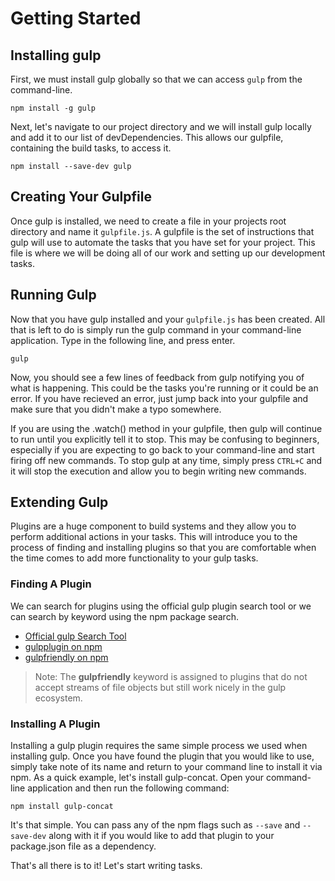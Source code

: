# Getting Started

## Installing gulp

First, we must install gulp globally so that we can access `gulp` from the command-line.

```
npm install -g gulp
```

Next, let's navigate to our project directory and we will install gulp locally and add it to our list of devDependencies. This allows our gulpfile, containing the build tasks, to access it.

```
npm install --save-dev gulp
```

## Creating Your Gulpfile
Once gulp is installed, we need to create a file in your projects root directory and name it `gulpfile.js`. A gulpfile is the set of instructions that gulp will use to automate the tasks that you have set for your project. This file is where we will be doing all of our work and setting up our development tasks.

## Running Gulp
Now that you have gulp installed and your `gulpfile.js` has been created. All that is left to do is simply run the gulp command in your command-line application. Type in the following line, and press enter.

```
gulp
```

Now, you should see a few lines of feedback from gulp notifying you of what is happening. This could be the tasks you're running or it could be an error. If you have recieved an error, just jump back into your gulpfile and make sure that you didn't make a typo somewhere. 

If you are using the .watch() method in your gulpfile, then gulp will continue to run until you explicitly tell it to stop. This may be confusing to beginners, especially if you are expecting to go back to your command-line and start firing off new commands. To stop gulp at any time, simply press `CTRL+C` and it will stop the execution and allow you to begin writing new commands.

## Extending Gulp
Plugins are a huge component to build systems and they allow you to perform additional actions in your tasks. This will introduce you to the process of finding and installing plugins so that you are comfortable when the time comes to add more functionality to your gulp tasks.

### Finding A Plugin
We can search for plugins using the official gulp plugin search tool or we can search by keyword using the npm package search.

- [Official gulp Search Tool](http://gratimax.github.io/search-gulp-plugins/)
- [gulpplugin on npm](https://npmjs.org/browse/keyword/gulpplugin)
- [gulpfriendly on npm](https://npmjs.org/browse/keyword/gulpfriendly)

> Note: The __gulpfriendly__ keyword is assigned to plugins that do not accept streams of file objects but still work nicely in the gulp ecosystem.

### Installing A Plugin
Installing a gulp plugin requires the same simple process we used when installing gulp. Once you have found the plugin that you would like to use, simply take note of its name and return to your command line to install it via npm. As a quick example, let's install gulp-concat. Open your command-line application and then run the following command:
```
npm install gulp-concat
```
It's that simple. You can pass any of the npm flags such as `--save` and `--save-dev` along with it if you would like to add that plugin to your package.json file as a dependency. 

That's all there is to it! Let's start writing tasks.

